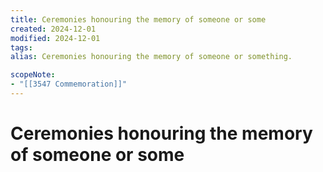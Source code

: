 ```yaml
---
title: Ceremonies honouring the memory of someone or some
created: 2024-12-01
modified: 2024-12-01
tags: 
alias: Ceremonies honouring the memory of someone or something.

scopeNote:
- "[[3547 Commemoration]]"
---
```

# Ceremonies honouring the memory of someone or some
